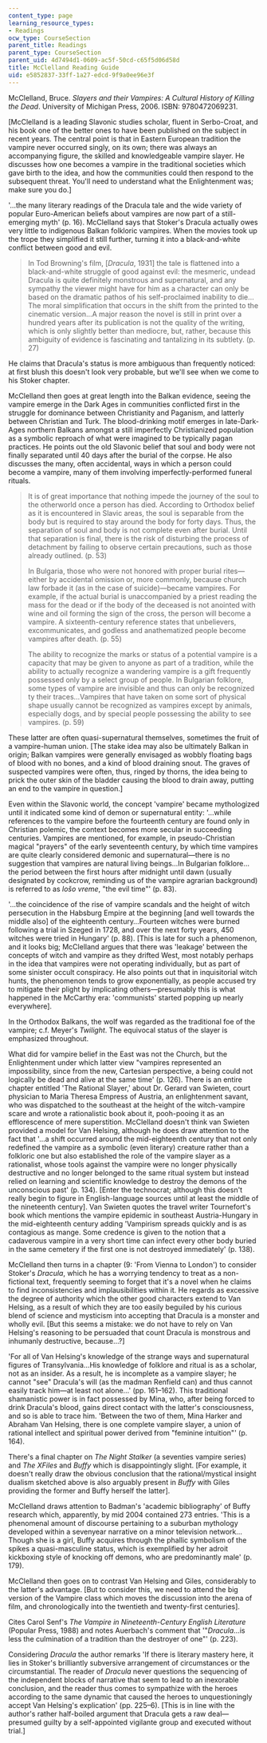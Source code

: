 ```yaml
---
content_type: page
learning_resource_types:
- Readings
ocw_type: CourseSection
parent_title: Readings
parent_type: CourseSection
parent_uid: 4d7494d1-0609-ac5f-50cd-c65f5d06d58d
title: McClelland Reading Guide
uid: e5852837-33ff-1a27-edcd-9f9a0ee96e3f
---
```


McClelland, Bruce. _Slayers and their Vampires: A Cultural History of Killing the Dead_. University of Michigan Press, 2006. ISBN: 9780472069231. 

\[McClelland is a leading Slavonic studies scholar, fluent in Serbo-Croat, and his book one of the better ones to have been published on the subject in recent years. The central point is that in Eastern European tradition the vampire never occurred singly, on its own; there was always an accompanying figure, the skilled and knowledgeable vampire slayer. He discusses how one becomes a vampire in the traditional societies which gave birth to the idea, and how the communities could then respond to the subsequent threat. You'll need to understand what the Enlightenment was; make sure you do.\]

'…the many literary readings of the Dracula tale and the wide variety of popular Euro-American beliefs about vampires are now part of a still-emerging myth' (p. 16). McClelland says that Stoker's Dracula actually owes very little to indigenous Balkan folkloric vampires. When the movies took up the trope they simplified it still further, turning it into a black-and-white conflict between good and evil.

> In Tod Browning's film, \[_Dracula_, 1931\] the tale is flattened into a black-and-white struggle of good against evil: the mesmeric, undead Dracula is quite definitely monstrous and supernatural, and any sympathy the viewer might have for him as a character can only be based on the dramatic pathos of his self-proclaimed inability to die…The moral simplification that occurs in the shift from the printed to the cinematic version…A major reason the novel is still in print over a hundred years after its publication is not the quality of the writing, which is only slightly better than mediocre, but, rather, because this ambiguity of evidence is fascinating and tantalizing in its subtlety. (p. 27)

He claims that Dracula's status is more ambiguous than frequently noticed: at first blush this doesn't look very probable, but we'll see when we come to his Stoker chapter.

McClelland then goes at great length into the Balkan evidence, seeing the vampire emerge in the Dark Ages in communities conflicted first in the struggle for dominance between Christianity and Paganism, and latterly between Christian and Turk. The blood-drinking motif emerges in late-Dark-Ages northern Balkans amongst a still imperfectly Christianized population as a symbolic reproach of what were imagined to be typically pagan practices. He points out the old Slavonic belief that soul and body were not finally separated until 40 days after the burial of the corpse. He also discusses the many, often accidental, ways in which a person could become a vampire, many of them involving imperfectly-performed funeral rituals.

> It is of great importance that nothing impede the journey of the soul to the otherworld once a person has died. According to Orthodox belief as it is encountered in Slavic areas, the soul is separable from the body but is required to stay around the body for forty days. Thus, the separation of soul and body is not complete even after burial. Until that separation is final, there is the risk of disturbing the process of detachment by failing to observe certain precautions, such as those already outlined. (p. 53)
> 
> In Bulgaria, those who were not honored with proper burial rites—either by accidental omission or, more commonly, because church law forbade it (as in the case of suicide)—became vampires. For example, if the actual burial is unaccompanied by a priest reading the mass for the dead or if the body of the deceased is not anointed with wine and oil forming the sign of the cross, the person will become a vampire. A sixteenth-century reference states that unbelievers, excommunicates, and godless and anathematized people become vampires after death. (p. 55)
> 
> The ability to recognize the marks or status of a potential vampire is a capacity that may be given to anyone as part of a tradition, while the ability to actually recognize a wandering vampire is a gift frequently possessed only by a select group of people. In Bulgarian folklore, some types of vampire are invisible and thus can only be recognized ty their traces…Vampires that have taken on some sort of physical shape usually cannot be recognized as vampires except by animals, especially dogs, and by special people possessing the ability to see vampires. (p. 59)

These latter are often quasi-supernatural themselves, sometimes the fruit of a vampire-human union. \[The stake idea may also be ultimately Balkan in origin; Balkan vampires were generally envisaged as wobbly floating bags of blood with no bones, and a kind of blood draining snout. The graves of suspected vampires were often, thus, ringed by thorns, the idea being to prick the outer skin of the bladder causing the blood to drain away, putting an end to the vampire in question.\]

Even within the Slavonic world, the concept 'vampire' became mythologized until it indicated some kind of demon or supernatural entity: '…while references to the vampire before the fourteenth century are found only in Christian polemic, the context becomes more secular in succeeding centuries. Vampires are mentioned, for example, in pseudo-Christian magical "prayers" of the early seventeenth century, by which time vampires are quite clearly considered demonic and supernatural—there is no suggestion that vampires are natural living beings…In Bulgarian folklore…the period between the first hours after midnight until dawn (usually designated by cockcrow, reminding us of the vampire agrarian background) is referred to as _lošo vreme_, "the evil time"' (p. 83).

'…the coincidence of the rise of vampire scandals and the height of witch persecution in the Habsburg Empire at the beginning \[and well towards the middle also\] of the eighteenth century…Fourteen witches were burned following a trial in Szeged in 1728, and over the next forty years, 450 witches were tried in Hungary' (p. 88). \[This is late for such a phenomenon, and it looks big; McClelland argues that there was 'leakage' between the concepts of witch and vampire as they drifted West, most notably perhaps in the idea that vampires were not operating individually, but as part of some sinister occult conspiracy. He also points out that in inquisitorial witch hunts, the phenomenon tends to grow exponentially, as people accused try to mitigate their plight by implicating others—presumably this is what happened in the McCarthy era: 'communists' started popping up nearly everywhere\].

In the Orthodox Balkans, the wolf was regarded as the traditional foe of the vampire; c.f. Meyer's _Twilight_. The equivocal status of the slayer is emphasized throughout.

What did for vampire belief in the East was not the Church, but the Enlightenment under which latter view "vampires represented an impossibility, since from the new, Cartesian perspective, a being could not logically be dead and alive at the same time' (p. 126). There is an entire chapter entitled 'The Rational Slayer,' about Dr. Gerard van Swieten, court physician to Maria Theresa Empress of Austria, an enlightenment savant, who was dispatched to the southeast at the height of the witch-vampire scare and wrote a rationalistic book about it, pooh-pooing it as an efflorescence of mere superstition. McClelland doesn't think van Swieten provided a model for Van Helsing, although he does draw attention to the fact that '…a shift occurred around the mid-eighteenth century that not only redefined the vampire as a symbolic (even literary) creature rather than a folkloric one but also established the role of the vampire slayer as a rationalist, whose tools against the vampire were no longer physically destructive and no longer belonged to the same ritual system but instead relied on learning and scientific knowledge to destroy the demons of the unconscious past' (p. 134). \[Enter the technocrat; although this doesn't really begin to figure in English-language sources until at least the middle of the nineteenth century\]. Van Swieten quotes the travel writer Tournefort's book which mentions the vampire epidemic in southeast Austria-Hungary in the mid-eighteenth century adding 'Vampirism spreads quickly and is as contagious as mange. Some credence is given to the notion that a cadaverous vampire in a very short time can infect every other body buried in the same cemetery if the first one is not destroyed immediately' (p. 138).

McClelland then turns in a chapter (9: 'From Vienna to London') to consider Stoker's _Dracula_, which he has a worrying tendency to treat as a non-fictional text, frequently seeming to forget that it's a novel when he claims to find inconsistencies and implausibilities within it. He regards as excessive the degree of authority which the other good characters extend to Van Helsing, as a result of which they are too easily beguiled by his curious blend of science and mysticism into accepting that Dracula is a monster and wholly evil. \[But this seems a mistake: we do not have to rely on Van Helsing's reasoning to be persuaded that count Dracula is monstrous and inhumanly destructive, because…?\]

'For all of Van Helsing's knowledge of the strange ways and supernatural figures of Transylvania…His knowledge of folklore and ritual is as a scholar, not as an insider. As a result, he is incomplete as a vampire slayer; he cannot "see" Dracula's will (as the madman Renfield can) and thus cannot easily track him—at least not alone…' (pp. 161–162). This traditional shamanistic power is in fact possessed by Mina, who, after being forced to drink Dracula's blood, gains direct contact with the latter's consciousness, and so is able to trace him. 'Between the two of them, Mina Harker and Abraham Van Helsing, there is one complete vampire slayer, a union of rational intellect and spiritual power derived from "feminine intuition"' (p. 164).

There's a final chapter on _The Night Stalker_ (a seventies vampire series) and _The XFiles_ and _Buffy_ which is disappointingly slight. \[For example, it doesn't really draw the obvious conclusion that the rational/mystical insight dualism sketched above is also arguably present in _Buffy_ with Giles providing the former and Buffy herself the latter\].

McClelland draws attention to Badman's 'academic bibliography' of Buffy research which, apparently, by mid 2004 contained 273 entries. 'This is a phenomenal amount of discourse pertaining to a suburban mythology developed within a sevenyear narrative on a minor television network…Though she is a girl, Buffy acquires through the phallic symbolism of the spikes a quasi-masculine status, which is exemplified by her adroit kickboxing style of knocking off demons, who are predominantly male' (p. 179).

McClelland then goes on to contrast Van Helsing and Giles, considerably to the latter's advantage. \[But to consider this, we need to attend the big version of the Vampire class which moves the discussion into the arena of film, and chronologically into the twentieth and twenty-first centuries\].

Cites Carol Senf's _The Vampire in Nineteenth-Century English Literature_ (Popular Press, 1988) and notes Auerbach's comment that '"_Dracula_…is less the culmination of a tradition than the destroyer of one"' (p. 223).

Considering _Dracula_ the author remarks 'If there is literary mastery here, it lies in Stoker's brilliantly subversive arrangement of circumstances or the circumstantial. The reader of _Dracula_ never questions the sequencing of the independent blocks of narrative that seem to lead to an inexorable conclusion, and the reader thus comes to sympathize with the heroes according to the same dynamic that caused the heroes to unquestioningly accept Van Helsing's explication' (pp. 225–6). \[This is in line with the author's rather half-boiled argument that Dracula gets a raw deal—presumed guilty by a self-appointed vigilante group and executed without trial.\]